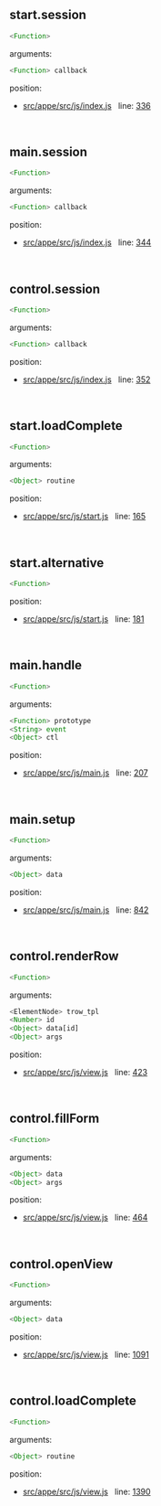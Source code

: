 

## start.session


```js
<Function>
```

arguments: 
```js
<Function> callback
```

position: 
- [src/appe/src/js/index.js](https://github.com/leolweb/appe/blob/master/src/appe/src/js/index.js)   line: [336](https://github.com/leolweb/appe/blob/master/src/appe/src/js/index.js#L336)


 


## main.session


```js
<Function>
```

arguments: 
```js
<Function> callback
```

position: 
- [src/appe/src/js/index.js](https://github.com/leolweb/appe/blob/master/src/appe/src/js/index.js)   line: [344](https://github.com/leolweb/appe/blob/master/src/appe/src/js/index.js#L344)


 


## control.session


```js
<Function>
```

arguments: 
```js
<Function> callback
```

position: 
- [src/appe/src/js/index.js](https://github.com/leolweb/appe/blob/master/src/appe/src/js/index.js)   line: [352](https://github.com/leolweb/appe/blob/master/src/appe/src/js/index.js#L352)


 


## start.loadComplete


```js
<Function>
```

arguments: 
```js
<Object> routine
```

position: 
- [src/appe/src/js/start.js](https://github.com/leolweb/appe/blob/master/src/appe/src/js/start.js)   line: [165](https://github.com/leolweb/appe/blob/master/src/appe/src/js/start.js#L165)


 


## start.alternative


```js
<Function>
```

position: 
- [src/appe/src/js/start.js](https://github.com/leolweb/appe/blob/master/src/appe/src/js/start.js)   line: [181](https://github.com/leolweb/appe/blob/master/src/appe/src/js/start.js#L181)


 


## main.handle


```js
<Function>
```

arguments: 
```js
<Function> prototype
<String> event
<Object> ctl
```

position: 
- [src/appe/src/js/main.js](https://github.com/leolweb/appe/blob/master/src/appe/src/js/main.js)   line: [207](https://github.com/leolweb/appe/blob/master/src/appe/src/js/main.js#L207)


 


## main.setup


```js
<Function>
```

arguments: 
```js
<Object> data
```

position: 
- [src/appe/src/js/main.js](https://github.com/leolweb/appe/blob/master/src/appe/src/js/main.js)   line: [842](https://github.com/leolweb/appe/blob/master/src/appe/src/js/main.js#L842)


 


## control.renderRow


```js
<Function>
```

arguments: 
```js
<ElementNode> trow_tpl
<Number> id
<Object> data[id]
<Object> args
```

position: 
- [src/appe/src/js/view.js](https://github.com/leolweb/appe/blob/master/src/appe/src/js/view.js)   line: [423](https://github.com/leolweb/appe/blob/master/src/appe/src/js/view.js#L423)


 


## control.fillForm


```js
<Function>
```

arguments: 
```js
<Object> data
<Object> args
```

position: 
- [src/appe/src/js/view.js](https://github.com/leolweb/appe/blob/master/src/appe/src/js/view.js)   line: [464](https://github.com/leolweb/appe/blob/master/src/appe/src/js/view.js#L464)


 


## control.openView


```js
<Function>
```

arguments: 
```js
<Object> data
```

position: 
- [src/appe/src/js/view.js](https://github.com/leolweb/appe/blob/master/src/appe/src/js/view.js)   line: [1091](https://github.com/leolweb/appe/blob/master/src/appe/src/js/view.js#L1091)


 


## control.loadComplete


```js
<Function>
```

arguments: 
```js
<Object> routine
```

position: 
- [src/appe/src/js/view.js](https://github.com/leolweb/appe/blob/master/src/appe/src/js/view.js)   line: [1390](https://github.com/leolweb/appe/blob/master/src/appe/src/js/view.js#L1390)


 


